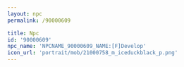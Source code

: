 ```yaml
---
layout: npc
permalink: /90000609

title: Npc
id: '90000609'
npc_name: 'NPCNAME_90000609_NAME:[F]Develop'
icon_url: 'portrait/mob/21000758_m_iceduckblack_p.png'
---
```

